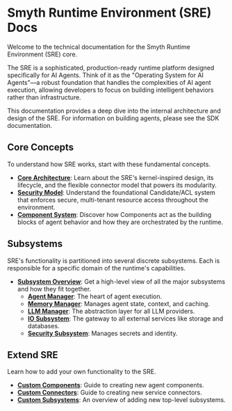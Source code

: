 # Smyth Runtime Environment (SRE) Docs

Welcome to the technical documentation for the Smyth Runtime Environment (SRE) core.

The SRE is a sophisticated, production-ready runtime platform designed specifically for AI Agents. Think of it as the "Operating System for AI Agents"—a robust foundation that handles the complexities of AI agent execution, allowing developers to focus on building intelligent behaviors rather than infrastructure.

This documentation provides a deep dive into the internal architecture and design of the SRE. For information on building agents, please see the SDK documentation.

## Core Concepts

To understand how SRE works, start with these fundamental concepts.

-   **[Core Architecture](./architecture.md)**: Learn about the SRE's kernel-inspired design, its lifecycle, and the flexible connector model that powers its modularity.
-   **[Security Model](./security.md)**: Understand the foundational Candidate/ACL system that enforces secure, multi-tenant resource access throughout the environment.
-   **[Component System](./components.md)**: Discover how Components act as the building blocks of agent behavior and how they are orchestrated by the runtime.

## Subsystems

SRE's functionality is partitioned into several discrete subsystems. Each is responsible for a specific domain of the runtime's capabilities.

-   **[Subsystem Overview](./subsystems/index.md)**: Get a high-level view of all the major subsystems and how they fit together.
    -   **[Agent Manager](./subsystems/agent-manager.md)**: The heart of agent execution.
    -   **[Memory Manager](./subsystems/memory-manager.md)**: Manages agent state, context, and caching.
    -   **[LLM Manager](./subsystems/llm-manager.md)**: The abstraction layer for all LLM providers.
    -   **[IO Subsystem](./subsystems/io.md)**: The gateway to all external services like storage and databases.
    -   **[Security Subsystem](./subsystems/security.md)**: Manages secrets and identity.

## Extend SRE

Learn how to add your own functionality to the SRE.

-   **[Custom Components](./extend/Components.md)**: Guide to creating new agent components.
-   **[Custom Connectors](./extend/Connectors.md)**: Guide to creating new service connectors.
-   **[Custom Subsystems](./extend/Subsystems.md)**: An overview of adding new top-level subsystems.
